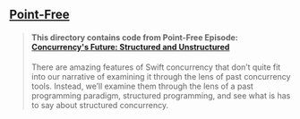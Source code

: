## [Point-Free](https://www.pointfree.co)

> #### This directory contains code from Point-Free Episode: [Concurrency's Future: Structured and Unstructured](https://www.pointfree.co/episodes/ep194-concurrency-s-future-structured-and-unstructured)
>
> There are amazing features of Swift concurrency that don’t quite fit into our narrative of examining it through the lens of past concurrency tools. Instead, we’ll examine them through the lens of a past programming paradigm, structured programming, and see what is has to say about structured concurrency.
